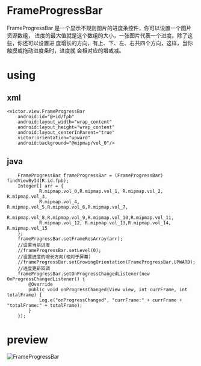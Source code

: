 # FrameProgressBar
FrameProgressBar 是一个显示不规则图片的进度条控件，你可以设置一个图片资源数组，
进度的最大值就是这个数组的大小，一张图片代表一个进度。除了这些，你还可以设置进
度增长的方向，有上、下、左、右共四个方向，这样，当你触摸或拖动进度条时，进度就
会相对应的增或减。

# using
## xml
<RelativeLayout xmlns:android="http://schemas.android.com/apk/res/android"
    xmlns:victor="http://schemas.android.com/apk/res-auto"
    android:layout_width="match_parent"
    android:layout_height="match_parent"
    android:background="#000"
    android:paddingLeft="@dimen/activity_horizontal_margin"
    android:paddingRight="@dimen/activity_horizontal_margin"
    android:paddingTop="@dimen/activity_vertical_margin"
    android:paddingBottom="@dimen/activity_vertical_margin">

    <victor.view.FrameProgressBar
        android:id="@+id/fpb"
        android:layout_width="wrap_content"
        android:layout_height="wrap_content"
        android:layout_centerInParent="true"
        victor:orientation="upward"
        android:background="@mipmap/vol_0"/>

</RelativeLayout>

## java
        FrameProgressBar frameProgressBar = (FrameProgressBar) findViewById(R.id.fpb);
        Integer[] arr = {
                R.mipmap.vol_0,R.mipmap.vol_1, R.mipmap.vol_2, R.mipmap.vol_3,
                R.mipmap.vol_4, R.mipmap.vol_5,R.mipmap.vol_6,R.mipmap.vol_7,
                R.mipmap.vol_8,R.mipmap.vol_9,R.mipmap.vol_10,R.mipmap.vol_11,
                R.mipmap.vol_12, R.mipmap.vol_13,R.mipmap.vol_14, R.mipmap.vol_15
        };
        frameProgressBar.setFrameResArray(arr);
        //设置当前进度
        //frameProgressBar.setLevel(0);
        //设置进度的增长方向(相对于屏幕)
        //frameProgressBar.setGrowingOrientation(FrameProgressBar.UPWARD);
        //进度更新回调
        frameProgressBar.setOnProgressChangedListener(new OnProgressChangedListener() {
            @Override
            public void onProgressChanged(View view, int currFrame, int totalFrame) {
                Log.e("onProgressChanged", "currFrame:" + currFrame + "totalFrame:" + totalFrame);
            }
        });

# preview
![FrameProgressBar](http://image.baidu.com/channel/listdownload?word=download&fr=detail&ie=utf8&countop=0&url=http%3A%2F%2Fg.hiphotos.baidu.com%2Fimage%2Fpic%2Fitem%2Ffcfaaf51f3deb48f1a0d623ef61f3a292cf578ee.jpg&image_id=29275609494&col=&tag=undefined)
